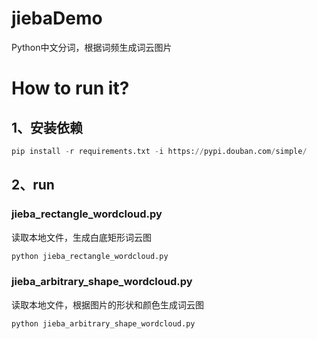jiebaDemo
===============
Python中文分词，根据词频生成词云图片


# How to run it?

## 1、安装依赖
```python
pip install -r requirements.txt -i https://pypi.douban.com/simple/
```

## 2、run

### jieba_rectangle_wordcloud.py  

读取本地文件，生成白底矩形词云图

```python
python jieba_rectangle_wordcloud.py
```

### jieba_arbitrary_shape_wordcloud.py

读取本地文件，根据图片的形状和颜色生成词云图

```python
python jieba_arbitrary_shape_wordcloud.py
```